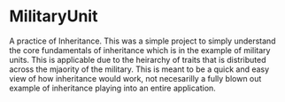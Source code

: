 # MilitaryUnit
A practice of Inheritance. This was a simple project to simply understand the core fundamentals of inheritance which is in the example of military units.  This is applicable due to the heirarchy of traits that is distributed across the mjaority of the military. This is meant to be a quick and easy view of how inheritance would work, not necesarilly a fully blown out example of inheritance playing into an entire application.
